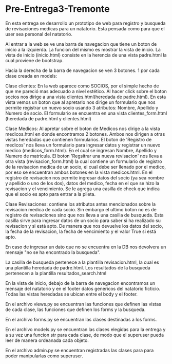 # Pre-Entrega3-Tremonte

En esta entrega se desarrollo un prototipo de web para registro y busqueda de revisaciones medicas para un natatorio. Esta pensada como para que el user sea personal del natatorio.

Al entrar a la web se ve una barra de navegacion que tiene un boton de inicio a la izquierda. La funcion del mismo es mostrar la vista de inicio. La vista de inicio (inicio.html) consiste en la herencia de una vista padre.html la cual proviene de bootstrap.

Hacia la derecha de la barra de navegacion se ven 3 botones. 1 por cada clase creada en models:

Clase clientes: En la web aparece como SOCIOS, por el simple hecho de que me pareció mas adecuado a nivel estético. Al hacer click sobre el boton socios nos dirige a una vista clientes.html(heredada de padre.html). En esta vista vemos un boton que al apretarlo nos dirige un formulario que nos permite registrar un nuevo socio usando 3 atributos: Nombre, Apellido y Numero de socio. El formulario se encuentra en una vista clientes_form.html (heredada de padre.html y clientes.html)

Clase Medicos: Al apretar sobre el boton de Medicos nos dirige a la vista medicos.html en donde encontramos 2 botones. Ambos nos dirigen a otras vistas heredadas que contienen formularios. El boton de 'Registro de medicos' nos lleva un formulario para ingresar datos y registrar un nuevo medico (medicos_form.html). En el cual se ingresan Nombre, Apellido y Numero de matricula. El boton 'Regsitrar una nueva revisacion' nos lleva a otra vista (revisacion_form.html) la cual contiene un formulario de registro de la revisacion medica de un socio, el cual debe ser llenado por el medico, por eso se encuentran ambos botones en la vista medicos.html. En el registro de revisacion nos permite ingresar datos del socio (ya sea nombre y apellido o uno de los dos), datos del medico, fecha en el que se hizo la revisacion y el vencimiento. Se le agrega una casilla de check que indica que el socio es apto para entrar a la pileta.

Clase Revisaciones: contiene los atributos antes mencionados sobre la revisacion medica de cada socio. Sin embargo el ultimo boton no es de registro de revisaciones sino que nos lleva a una casilla de busqueda. Esta casilla sirve para ingresar datos de un socio para saber si ha realizado su revisacion y si está apto. De manera que nos devuelve los datos del socio, la fecha de la revisacion, la fecha de vencimiento y el valor True si está apto.

En caso de ingresar un dato que no se encuentra en la DB nos devolvera un mensaje "no se ha encontrado la busqueda".

La casilla de busqueda pertenece a la plantilla revisacion.html, la cual es una plantilla heredada de padre.html. Los resultados de la busqueda pertenecen a la plantilla resultados_search.html

En la vista de inicio, debajo de la barra de navegacion encontramos un mensaje del natatorio y en el footer datos genericos del natatorio ficticio. Todas las vistas heredadas se ubican entre el body y el footer.

En el archivo views.py se encuentran las funciones que definen las vistas de cada clase, las funciones que definen los forms y la busqueda.

En el archivo forms.py se encuentran las clases destinadas a los forms.

En el archivo models.py se encuentran las clases elegidas para la entrega y a su vez una funcion str para cada clase, de modo que el superuser pueda leer de manera ordeanada cada objeto.

En el archivo admin.py se encuentran registradas las clases para para poder manipularlas como superuser.
